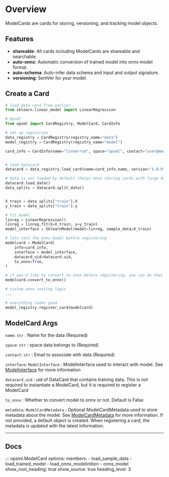 # Overview

ModelCards are cards for storing, versioning, and tracking model objects.

## Features
- **shareable**: All cards including ModelCards are shareable and searchable.
- **auto-onnx**: Automatic conversion of trained model into onnx model format.
- **auto-schema**: Auto-infer data schema and input and output signature.
- **versioning**: SemVer for your model.

## Create a Card

```python hl_lines="5 28 31-36"
# load data card from earlier
from sklearn.linear_model import LinearRegression

# Opsml
from opsml import CardRegistry, ModelCard, CardInfo

# set up registries
data_registry = CardRegistry(registry_name="data")
model_registry = CardRegistry(registry_name="model")

card_info = CardInfo(name="linnerrud", space="opsml", contact="user@email.com")


# load datacard
datacard = data_registry.load_card(name=card_info.name, version="1.0.0")

# data is not loaded by default (helps when sharing cards with large data)
datacard.load_data()
data_splits = datacard.split_data()


X_train = data_splits["train"].X
y_train = data_splits["train"].y

# fit model
linreg = LinearRegression()
linreg = linreg.fit(X=X_train, y=y_train)
model_interface = SklearnModel(model=linreg, sample_data=X_train)

# lets test the onnx model before registering
modelcard = ModelCard(
    info=card_info,
    interface = model_interface,
    datacard_uid=datacard.uid,
    to_onnx=True,
)

# if you'd like to convert to onnx before registering, you can do that as well
modelcard.convert_to_onnx()

# custom onnx testing logic
...

# everything looks good
model_registry.register_card(modelcard)
```

## ModelCard Args

`name`: `str`
: Name for the data (Required)

`space`: `str`
: space data belongs to (Required)

`contact`: `str`
: Email to associate with data (Required)

`interface`: `ModelInterface`
: ModelInterface used to interact with model. See [ModelInterface](../interfaces/model/interfaces.md) for more information

`datacard_uid`
: uid of DataCard that contains training data. This is not required to instantiate a ModelCard, but it is required to register a ModelCard

`to_onnx`
: Whether to convert model to onnx or not. Default is False

`metadata`: `ModelCardMetadata`
: Optional ModelCardMetadata used to store metadata about the model. See [ModelCardMetadata](./metadata.md) for more information. If not provided, a default object is created. When registering a card, the metadata is updated with the latest information. 


---
## Docs

::: opsml.ModelCard
    options:
        members:
            - load_sample_data
            - load_trained_model
            - load_onnx_modelinition
            - onnx_model
        show_root_heading: true
        show_source: true
        heading_level: 3